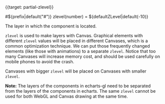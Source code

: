 {{target: partial-zlevel}}

#${prefix|default("#")} zlevel(number) = ${defaultZLevel|default(-10)}

The layer in which the component is located.

`zlevel` is used to make layers with Canvas. Graphical elements with different `zlevel` values will be placed in different Canvases, which is a common optimization technique. We can put those frequently changed elements (like those with animations) to a separate `zlevel`. Notice that too many Canvases will increase memory cost, and should be used carefully on mobile phones to avoid the crash.

Canvases with bigger `zlevel` will be placed on Canvases with smaller `zlevel`.

**Note:** The layers of the components in echarts-gl need to be separated from the layers of the components in echarts. The same `zlevel` cannot be used for both WebGL and Canvas drawing at the same time.

